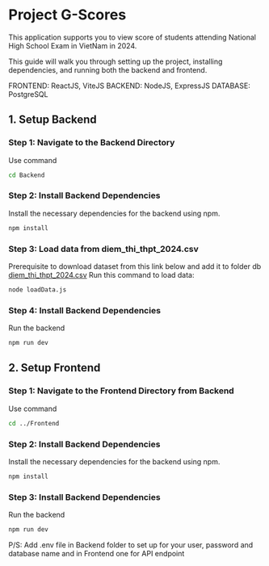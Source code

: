 # Project G-Scores

This application supports you to view score of students attending National High School Exam in VietNam in 2024.

This guide will walk you through setting up the project, installing dependencies, and running both the backend and frontend.

FRONTEND: ReactJS, ViteJS
BACKEND: NodeJS, ExpressJS
DATABASE: PostgreSQL

## 1. Setup Backend

### Step 1: Navigate to the Backend Directory

Use command
```bash 
cd Backend
```

### Step 2: Install Backend Dependencies
Install the necessary dependencies for the backend using npm.
```bash
npm install
```

### Step 3: Load data from diem_thi_thpt_2024.csv
Prerequisite to download dataset from this link below and add it to folder db
[diem_thi_thpt_2024.csv](https://github.com/GoldenOwlAsia/webdev-intern-assignment-3/blob/main/dataset/diem_thi_thpt_2024.csv)
Run this command to load data:
```bash
node loadData.js
```

### Step 4: Install Backend Dependencies
Run the backend
```bash
npm run dev
```

## 2. Setup Frontend

### Step 1: Navigate to the Frontend Directory from Backend

Use command
```bash 
cd ../Frontend
```

### Step 2: Install Backend Dependencies
Install the necessary dependencies for the backend using npm.
```bash
npm install
```

### Step 3: Install Backend Dependencies
Run the backend
```bash
npm run dev
```

P/S: Add .env file in Backend folder to set up for your user, password and database name and in Frontend one for API endpoint
